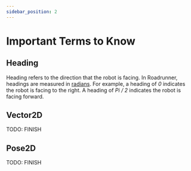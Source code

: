 ```yaml
---
sidebar_position: 2
---
```


# Important Terms to Know

## Heading
Heading refers to the direction that the robot is facing. In Roadrunner, headings are measured in [radians](https://en.wikipedia.org/wiki/Radian). For example, a heading of *0* indicates the robot is facing to the right. A heading of *Pi / 2* indicates the robot is facing forward.

## Vector2D
TODO: FINISH

## Pose2D
TODO: FINISH
